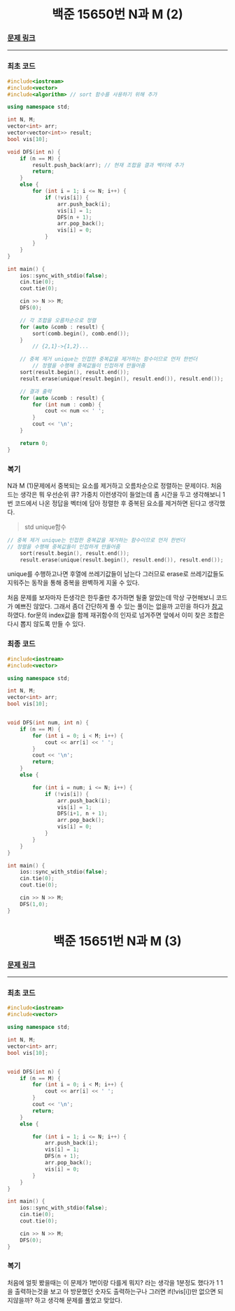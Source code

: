 <h1 align = "center">백준 15650번 N과 M (2)</h1>

### [문제 링크](https://www.acmicpc.net/problem/15650 "15650번 N과 M (2)")
---

### 최초 코드
```cpp
#include<iostream>
#include<vector>
#include<algorithm> // sort 함수를 사용하기 위해 추가

using namespace std;

int N, M;
vector<int> arr;
vector<vector<int>> result;
bool vis[10];

void DFS(int n) {
	if (n == M) {
		result.push_back(arr); // 현재 조합을 결과 벡터에 추가
		return;
	}
	else {
		for (int i = 1; i <= N; i++) {
			if (!vis[i]) {
				arr.push_back(i);
				vis[i] = 1;
				DFS(n + 1);
				arr.pop_back();
				vis[i] = 0;
			}
		}
	}
}

int main() {
	ios::sync_with_stdio(false);
	cin.tie(0);
	cout.tie(0);

	cin >> N >> M;
	DFS(0);

	// 각 조합을 오름차순으로 정렬
	for (auto &comb : result) {
		sort(comb.begin(), comb.end());
	}
        // {2,1}->{1,2}...

	// 중복 제거 unique는 인접한 중복값을 제거하는 함수이므로 먼저 한번더
        // 정렬을 수행해 중복값들이 인접하게 만들어줌 
	sort(result.begin(), result.end());
	result.erase(unique(result.begin(), result.end()), result.end());

	// 결과 출력
	for (auto &comb : result) {
		for (int num : comb) {
			cout << num << ' ';
		}
		cout << '\n';
	}

	return 0;
}
```

### 복기
N과 M (1)문제에서 중복되는 요소를 제거하고 오름차순으로 정렬하는 문제이다.
처음 드는 생각은 뭐 우선순위 큐? 가중치 이런생각이 들었는데 좀 시간을 두고 생각해보니 1번 코드에서 나온 정답을 벡터에 담아 정렬한 후 중복된 요소를 제거하면 된다고 생각했다.

> std unique함수
```cpp
// 중복 제거 unique는 인접한 중복값을 제거하는 함수이므로 먼저 한번더
// 정렬을 수행해 중복값들이 인접하게 만들어줌 
	sort(result.begin(), result.end());
	result.erase(unique(result.begin(), result.end()), result.end());
```
unique를 수행하고나면 후열에 쓰레기값들이 남는다 그러므로 erase로 쓰레기값들도 지워주는 동작을 통해 중복을 완벽하게 지울 수 있다.

처음 문제를 보자마자 든생각은 한두줄만 추가하면 될줄 알았는데 막상 구현해보니 코드가 예쁘진 않았다. 그래서 좀더 간단하게 풀 수 있는 풀이는 없을까 고민을 하다가 [참고](https://cryptosalamander.tistory.com/55)하였다. for문의 index값을 함께 재귀함수의 인자로 넘겨주면 앞에서 이미 찾은 조합은 다시 뽑지 않도록 만들 수 있다.



### 최종 코드
```cpp
#include<iostream>
#include<vector>

using namespace std;

int N, M;
vector<int> arr;
bool vis[10];


void DFS(int num, int n) {
	if (n == M) {
		for (int i = 0; i < M; i++) {
			cout << arr[i] << ' ';
		}
		cout << '\n';
		return;
	}
	else {

		for (int i = num; i <= N; i++) {
			if (!vis[i]) {
				arr.push_back(i);
				vis[i] = 1;
				DFS(i+1, n + 1);
				arr.pop_back();
				vis[i] = 0;
			}
		}
	}
}

int main() {
	ios::sync_with_stdio(false);
	cin.tie(0);
	cout.tie(0);

	cin >> N >> M;
	DFS(1,0);
}

```


<h1 align = "center">백준 15651번 N과 M (3)</h1>

### [문제 링크](https://www.acmicpc.net/problem/15651 "15651번 N과 M (3)")
---

### 최초 코드
```cpp
#include<iostream>
#include<vector>

using namespace std;

int N, M;
vector<int> arr;
bool vis[10];


void DFS(int n) {
	if (n == M) {
		for (int i = 0; i < M; i++) {
			cout << arr[i] << ' ';
		}
		cout << '\n';
		return;
	}
	else {

		for (int i = 1; i <= N; i++) {
			arr.push_back(i);
			vis[i] = 1;
			DFS(n + 1);
			arr.pop_back();
			vis[i] = 0;
		}
	}
}

int main() {
	ios::sync_with_stdio(false);
	cin.tie(0);
	cout.tie(0);

	cin >> N >> M;
	DFS(0);
}
```
### 복기
처음에 얼핏 봤을때는 이 문제가 1번이랑 다를게 뭐지? 라는 생각을 1분정도 했다가 1 1 을 출력하는것을 보고 아 방문했던 숫자도 출력하는구나 그러면 if(!vis[i])만 없으면 되지않을까? 하고 생각해 문제를 풀었고 맞았다.

